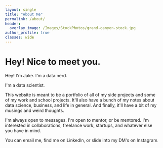 ```yaml
---
layout: single
title: "About Me"
permalink: /about/
header:
  overlay_image: /Images/StockPhotos/grand-canyon-stock.jpg
author_profile: true
classes: wide
---
```


# Hey! Nice to meet you.

Hey! I'm Jake. I'm a data nerd.

I'm a data scientist.

This website is meant to be a portfolio of all of my side projects and some of my work and school projects. It'll also have a bunch of my notes about data science, business, and life in general. And finally, it'll have a bit of my musings and weird thoughts.

I'm always open to messages. I'm open to mentor, or be mentored. I'm interested in collaborations, freelance work, startups, and whatever else you have in mind.

You can email me, find me on LinkedIn, or slide into my DM's on Instagram.
